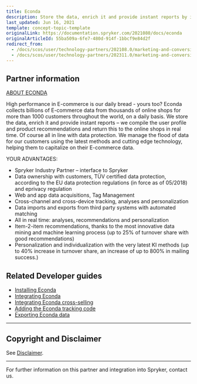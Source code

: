 ```yaml
---
title: Econda
description: Store the data, enrich it and provide instant reports by integrating Econda into Spryker Commerce OS.
last_updated: Jun 16, 2021
template: concept-topic-template
originalLink: https://documentation.spryker.com/2021080/docs/econda
originalArticleId: 55ba509a-6fe7-480d-914f-1bbcf9e84d2f
redirect_from:
  - /docs/scos/user/technology-partners/202108.0/marketing-and-conversion/personalization-and-cross-selling/econda/econda.html
  - /docs/scos/user/technology-partners/202311.0/marketing-and-conversion/personalization-and-cross-selling/econda/econda.html
---
```


## Partner information

[ABOUT ECONDA](https://www.econda.de/)

High performance in E-commerce is our daily bread - yours too? Econda collects billions of E-commerce data from thousands of online shops for more than 1000 customers throughout the world, on a daily basis. We store the data, enrich it and provide instant reports – we compile the user profile and product recommendations and return this to the online shops in real time. Of course all in line with data protection. We manage the flood of data for our customers using the latest methods and cutting edge technology, helping them to capitalize on their E-commerce data.

YOUR ADVANTAGES:

- Spryker Industry Partner – interface to Spryker
- Data ownership with customers, TÜV certified data protection, according to the EU data protection regulations (in force as of 05/2018) and eprivacy regulation
- Web and app data acquisitions, Tag Management
- Cross-channel and cross-device tracking, analyses and personalization
- Data imports and exports from third party systems with automated matching
- All in real time: analyses, recommendations and personalization
- Item-2-item recommendations, thanks to the most innovative data mining and machine learning process (up to 25% of turnover share with good recommendations)
- Personalization and individualization with the very latest KI methods (up to 40% increase in turnover share, an increase of up to 800% in mailing success.)

## Related Developer guides

- [Installing Econda](/docs/pbc/all/product-relationship-management/{{page.version}}/third-party-integrations/econda/install-econda.html)
- [Integrating Econda](/docs/pbc/all/product-relationship-management/{{page.version}}/third-party-integrations/econda/integrate-econda.html)
- [Integrating Econda cross-selling](/docs/pbc/all/product-relationship-management/{{page.version}}/third-party-integrations/econda/integrate-econda-cross-selling.html)
- [Adding the Econda tracking code](/docs/pbc/all/product-relationship-management/{{page.version}}/third-party-integrations/econda/add-the-econda-tracking-code.html)
- [Exporting Econda data](/docs/pbc/all/product-relationship-management/{{page.version}}/third-party-integrations/econda/export-econda-data.html)



---

## Copyright and Disclaimer

See [Disclaimer](https://github.com/spryker/spryker-documentation).

---
For further information on this partner and integration into Spryker,  contact us.

<div class="hubspot-form js-hubspot-form" data-portal-id="2770802" data-form-id="163e11fb-e833-4638-86ae-a2ca4b929a41" id="hubspot-1"></div>
